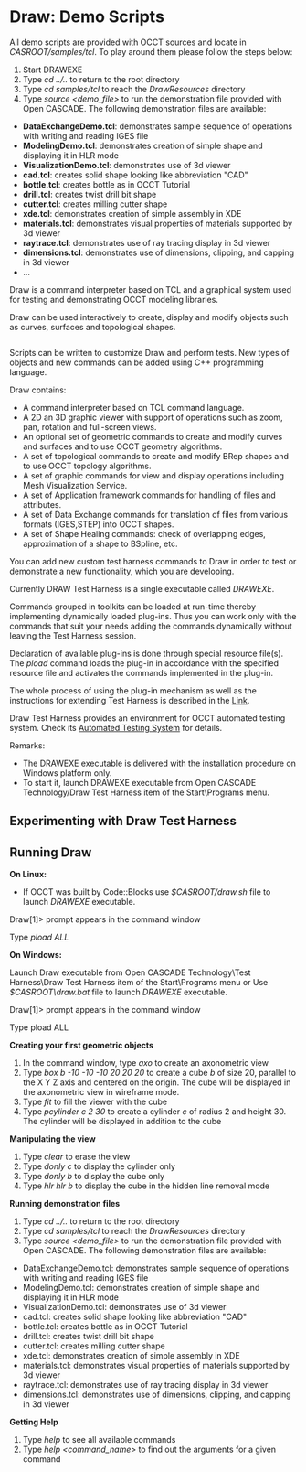 ﻿<h1><a id="samples__draw_scripts" class="anchor">Draw: Demo Scripts</a></h1>

All demo scripts are provided with OCCT sources and locate in <i>CASROOT/samples/tcl</i>. To play around them please 
follow the steps below:

1. Start DRAWEXE 
2. Type *cd ../..* to return to the root directory
3. Type *cd samples/tcl* to reach the *DrawResources* directory
4. Type *source \<demo_file\>* to run the demonstration file provided with Open CASCADE. The following demonstration 
files are available:
  * <b>DataExchangeDemo.tcl</b>: demonstrates sample sequence of operations with writing and reading IGES file
  * <b>ModelingDemo.tcl</b>: demonstrates creation of simple shape and displaying it in HLR mode
  * <b>VisualizationDemo.tcl</b>: demonstrates use of 3d viewer
  * <b>cad.tcl</b>: creates solid shape looking like abbreviation "CAD"
  * <b>bottle.tcl</b>: creates bottle as in OCCT Tutorial
  * <b>drill.tcl</b>: creates twist drill bit shape
  * <b>cutter.tcl</b>: creates milling cutter shape
  * <b>xde.tcl</b>: demonstrates creation of simple assembly in XDE
  * <b>materials.tcl</b>: demonstrates visual properties of materials supported by 3d viewer
  * <b>raytrace.tcl</b>: demonstrates use of ray tracing display in 3d viewer
  * <b>dimensions.tcl</b>: demonstrates use of dimensions, clipping, and capping in 3d viewer
  * ...

Draw is a command interpreter based on TCL and a graphical system used for testing and demonstrating OCCT modeling libraries.

Draw can be used interactively to create, display and modify objects such as curves, surfaces and topological shapes.

<img src="images/overview_draw.png" alt="">

Scripts can be written to customize Draw and perform tests. 
New types of objects and new commands can be added using C++ programming language.

Draw contains:

  * A command interpreter based on TCL command language.
  * A 2D an 3D graphic viewer with support of operations such as zoom, pan, rotation and full-screen views.
  * An optional set of geometric commands to create and modify curves and surfaces and to use OCCT geometry algorithms.
  * A set of topological commands to create and modify BRep shapes and to use OCCT topology algorithms.
  * A set of graphic commands for view and display operations including Mesh Visualization Service.
  * A set of Application framework commands for handling of files and attributes.
  * A set of Data Exchange commands for translation of files from various formats (IGES,STEP) into OCCT shapes.
  * A set of Shape Healing commands: check of overlapping edges, approximation of a shape to BSpline, etc.  

You can add new custom test harness commands to Draw in order to test 
or demonstrate a new functionality, which you are developing.

Currently DRAW Test Harness is a single executable called *DRAWEXE*.

Commands grouped in toolkits can be loaded at run-time thereby implementing dynamically loaded plug-ins. 
Thus you can work only with the commands that suit your needs adding 
the commands dynamically without leaving the Test Harness session.

Declaration of available plug-ins is done through special resource file(s). 
The *pload* command loads the plug-in in accordance with 
the specified resource file and activates the commands implemented in the plug-in.

The whole process of using the plug-in mechanism as well as the instructions for extending Test Harness is described in the [Link](#occt_user_guides__test_harness).

Draw Test Harness provides an environment for OCCT automated testing system. 
Check its [Automated Testing System](#occt_contribution__tests) for details.

Remarks:

* The DRAWEXE executable is delivered with the installation procedure on Windows platform only.
* To start it, launch DRAWEXE executable from Open CASCADE Technology/Draw Test Harness item of the Start\\Programs menu.

Experimenting with Draw Test Harness
------------------------------------

 Running Draw
------------

**On Linux:**

* If OCCT was built by Code::Blocks  use <i>$CASROOT/draw.sh</i> file to launch *DRAWEXE* executable.

Draw[1]> prompt appears in the command window

Type *pload ALL*

**On Windows:**

Launch Draw executable from Open CASCADE Technology\\Test Harness\\Draw Test Harness 
item of the Start\\Programs menu or Use <i>$CASROOT\\draw.bat</i> file to launch *DRAWEXE* executable.

Draw[1]> prompt appears in the command window

Type pload ALL

**Creating your first geometric objects**

1. In the command window, type *axo* to create an axonometric view
2. Type *box b -10 -10 -10 20 20 20* to create a cube *b* of size 20, parallel to the X Y Z axis and centered on the origin. The cube will be displayed in the axonometric view in wireframe mode.
3. Type *fit* to fill the viewer with the cube
4. Type *pcylinder c 2 30* to create a cylinder *c* of radius 2 and height 30. The cylinder will be displayed in addition to the cube

**Manipulating the view**

1. Type *clear* to erase the view
2. Type *donly c* to display the cylinder only
3. Type *donly b* to display the cube only
4. Type *hlr hlr b* to display the cube in the hidden line removal mode

**Running demonstration files**

1. Type *cd ../..* to return to the root directory
2. Type *cd samples/tcl* to reach the *DrawResources* directory
3. Type *source \<demo_file\>* to run the demonstration file provided with Open CASCADE. The following demonstration files are available:
  * DataExchangeDemo.tcl: demonstrates sample sequence of operations with writing and reading IGES file
  * ModelingDemo.tcl: demonstrates creation of simple shape and displaying it in HLR mode
  * VisualizationDemo.tcl: demonstrates use of 3d viewer
  * cad.tcl: creates solid shape looking like abbreviation "CAD"
  * bottle.tcl: creates bottle as in OCCT Tutorial
  * drill.tcl: creates twist drill bit shape
  * cutter.tcl: creates milling cutter shape
  * xde.tcl: demonstrates creation of simple assembly in XDE
  * materials.tcl: demonstrates visual properties of materials supported by 3d viewer
  * raytrace.tcl: demonstrates use of ray tracing display in 3d viewer
  * dimensions.tcl: demonstrates use of dimensions, clipping, and capping in 3d viewer

**Getting Help**

1. Type *help* to see all available commands
2. Type *help \<command_name\>* to find out the arguments for a given command